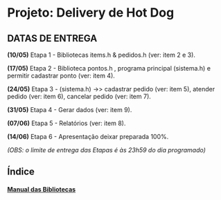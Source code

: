 # Projeto: Delivery de Hot Dog

## DATAS DE ENTREGA
**(10/05)** Etapa 1 - Bibliotecas items.h & pedidos.h (ver: item 2 e 3).

**(17/05)** Etapa 2 - Biblioteca pontos.h , programa principal (sistema.h) e permitir cadastrar ponto (ver: item 4).

**(24/05)** Etapa 3 - (sistema.h) ->> cadastrar pedido (ver: item 5), atender pedido (ver: item 6), cancelar pedido (ver: item 7).

**(31/05)** Etapa 4 - Gerar dados (ver: item 9).

**(07/06)** Etapa 5 - Relatórios (ver: item 8).

**(14/06)** Etapa 6 - Apresentação deixar preparada 100%.

*(OBS: o limite de entrega das Etapas é às 23h59 do dia programado)*

## Índice
#### [Manual das Bibliotecas](https://github.com/marcoadenadai/ERDA/blob/master/MANUAL_BIBLIOTECAS.md)
